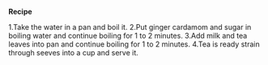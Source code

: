 **Recipe**

1.Take the water in a pan and boil it.
2.Put ginger cardamom and sugar in boiling water and continue boiling for 1 to 2 minutes.
3.Add milk and tea leaves into pan and continue boiling for 1 to 2 minutes.
4.Tea is ready strain through seeves into a cup and serve it.

